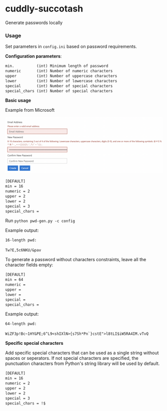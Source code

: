 # cuddly-succotash
Generate passwords locally

### Usage

Set parameters in `config.ini` based on password requirements.

**Configuration parameters**:
```
min.          (int) Minimum length of password
numeric       (int) Number of numeric characters
upper         (int) Number of uppercase characters
lower         (int) Number of lowercase characters
special       (int) Number of special characters
special_chars (int) Number of special characters
```

**Basic usage**

Example from Microsoft

![example](./assets/example.png)

```
[DEFAULT]
min = 16
numeric = 2
upper = 2
lower = 2
special = 3
special_chars =
```

Run `python pwd-gen.py -c config`

Example output:
```
16-length pwd:

Tw?E,5c6NKU/&pav
```

To generate a password without characters constraints, leave all the character fields empty:

```
[DEFAULT]
min = 64
numeric =
upper =
lower =
special =
special_chars =
```

Example output:
```
64-length pwd:

WiZF3p!Bc~1HY&PE;6^L9<shIXlN>{s7Sh*Pn`}cstE">l8tLI$iW5RA4IM.vTvQ
```

**Specific special characters**

Add specific special characters that can be used as a single string without spaces or seperators. If not special characters are 
specified, the punctuation characters from Python's string library will be used by default.

```
[DEFAULT]
min = 16
numeric = 2
upper = 2
lower = 2
special = 3
special_chars = !$
```